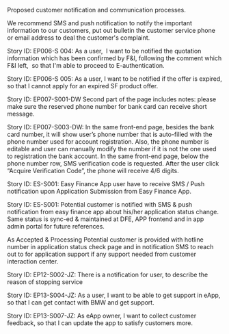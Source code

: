 Proposed customer notification and communication processes.

 We recommend SMS and push notification to notify the important information to our customers, put out bulletin the customer service phone or email address to deal the customer's complaint.

Story ID: EP006-S 004: 
As a user,  I want to be notified the quotation information which has been confirmed by F&I, following the comment which F&I left,  so that I'm able to proceed to E-authentication.

Story ID: EP006-S 005: 
As a user, I want to be notified if the offer is expired, so that I cannot apply for an expired SF product offer.

Story ID: EP007-S001-DW
Second part of the page includes notes: please make sure the reserved phone number for bank card can receive short message.

Story ID: EP007-S003-DW:
In the same front-end page, besides the bank card number, it will show user’s phone number that is auto-filled with the phone number used for account registration. Also, the phone number is editable and user can manually modify the number if it is not the one used to registration the bank account.
In the same front-end page, below the phone number row, SMS verification code is requested. After the user click “Acquire Verification Code”, the phone will receive 4/6 digits. 

Story ID: ES-S001:
Easy Finance App user have to receive SMS / Push notification upon Application Submission from Easy Finance App.

Story ID: ES-S001:
Potential customer is notified with SMS & push notification from easy finance app about his/her application status change. Same status is sync-ed & maintained at DFE, APP frontend and in app admin portal for future references. 

As Accepted & Processing
Potential customer is provided with hotline number in application status check page and in notification SMS to reach out to for application support if any support needed from customer interaction center.

Story ID: EP12-S002-JZ:
There is a notification for user, to describe the reason of stopping service

Story ID: EP13-S004-JZ: 
As a user, I want to be able to get support in eApp, so that I can get contact with BMW and get support. 

Story ID: EP13-S007-JZ: 
As eApp owner, I want to collect customer feedback, so that I can update the app to satisfy customers more.
